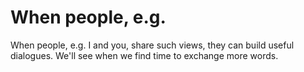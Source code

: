 # When people, e.g.

When people, e.g. I and you, share such views, they can build useful dialogues. We'll see when we find time to exchange more words.